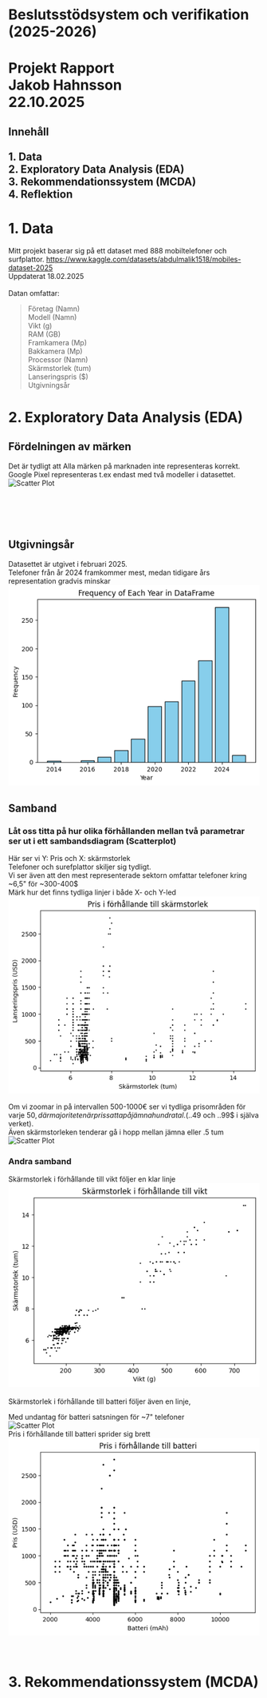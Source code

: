 # Beslutsstödsystem och verifikation (2025-2026)
# Projekt Rapport<br> Jakob Hahnsson<br>22.10.2025

## Innehåll <br> <br> 1. Data <br>2. Exploratory Data Analysis (EDA)<br>     3. Rekommendationssystem (MCDA) <br> 4. Reflektion

# 1. Data

Mitt projekt baserar sig på ett dataset med 888 mobiltelefoner och surfplattor.
https://www.kaggle.com/datasets/abdulmalik1518/mobiles-dataset-2025<br>
Uppdaterat 18.02.2025<br><br>
Datan omfattar: <br>
> Företag (Namn)<br>
Modell (Namn)<br>
Vikt (g)<br>
RAM (GB)<br>
Framkamera (Mp)<br>
Bakkamera (Mp)<br>
Processor (Namn)<br>
Skärmstorlek (tum)<br>
Lanseringspris ($)<br>
Utgivningsår<br>

# 2. Exploratory Data Analysis (EDA)
## Fördelningen av märken
Det är tydligt att Alla märken på marknaden inte representeras korrekt.<br>
Google Pixel representeras t.ex endast med två modeller i datasettet. 
<br><img src="EDA\Företag.png" alt="Scatter Plot">

# <br>
## Utgivningsår
Datasettet är utgivet i februari 2025.<br>
Telefoner från år 2024 framkommer mest, medan tidigare års representation gradvis minskar 
<br><img src="EDA\Year.png" alt="Scatter Plot">

## Samband

### Låt oss titta på hur olika förhållanden mellan två parametrar <br> ser ut i ett sambandsdiagram (Scatterplot)<br>

Här ser vi Y: Pris och X: skärmstorlek<br>
Telefoner och surefplattor skiljer sig tydligt.<br>
Vi ser även att den mest representerade sektorn omfattar telefoner kring ~6,5" för ~300-400$<br>
Märk hur det finns tydliga linjer i både X- och Y-led
<br><img src="EDA\pris_skärm.png" alt="Scatter Plot"><br>

Om vi zoomar in på intervallen 500-1000€ ser vi tydliga prisområden för varje 50$, där majoriteten är prissatta på jämna hundratal. (..49$ och ..99$ i själva verket).<br>
Även skärmstorleken tenderar gå i hopp mellan jämna eller .5 tum
<br><img src="EDA\pris_skärm_500-1000.png" alt="Scatter Plot">

### Andra samband
Skärmstorlek i förhållande till vikt följer en klar linje
<br><img src="EDA\skärm_vikt.png" alt="Scatter Plot">
<br><br>Skärmstorlek i förhållande till batteri följer även en linje, <br>

Med undantag för batteri satsningen för ~7" telefoner
<br><img src="EDA\skärm_batteri.png" alt="Scatter Plot">
<br> Pris i förhållande till batteri sprider sig brett
<br><img src="EDA\pris_batterimAh.png" alt="Scatter Plot">

# <br>3. Rekommendationssystem (MCDA)

